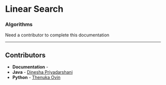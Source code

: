 # Linear Search
### Algorithms

Need a contributor to complete this documentation

------------------------------------------------------
## Contributors

- **Documentation** - 
- **Java** - [Dinesha Priyadarshani](https://github.com/DineshaPriyadarshani)
- **Python** - [Thenuka Ovin](https://github.com/ov1n)
